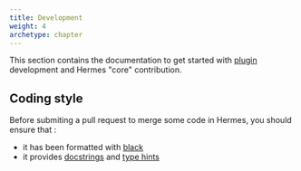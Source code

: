 ```yaml
---
title: Development
weight: 4
archetype: chapter
---
```


This section contains the documentation to get started with [plugin](./plugins/) development and Hermes "core" contribution.

## Coding style

Before submiting a pull request to merge some code in Hermes, you should ensure that :

- it has been formatted with [black](https://github.com/psf/black)
- it provides [docstrings](https://peps.python.org/pep-0257/) and [type hints](https://peps.python.org/pep-0484/)
